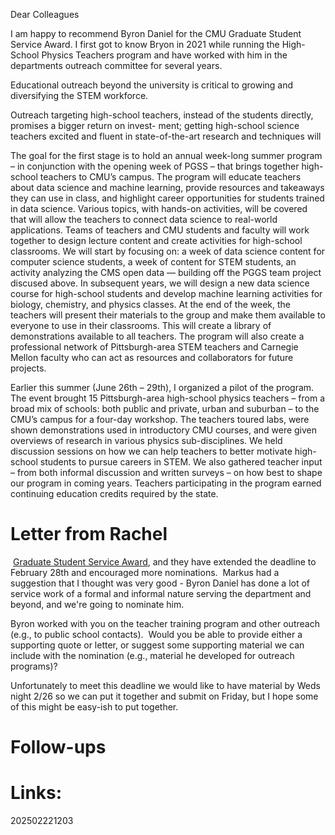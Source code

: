 
Dear Colleagues

I am happy to recommend Byron Daniel for the CMU Graduate Student Service Award. I first got to know Bryon in 2021 while running the High-School Physics Teachers program and have worked with him in the departments outreach committee for several years.

Educational outreach beyond the university is critical to growing and diversifying the STEM workforce.

Outreach targeting high-school teachers, instead of the students directly, promises a bigger return on invest- ment; getting high-school science teachers excited and fluent in state-of-the-art research and techniques will


The goal for the first stage is to hold an annual week-long summer program – in conjunction with the opening week of PGSS – that brings together high-school teachers to CMU’s campus. The program will educate teachers about data science and machine learning, provide resources and takeaways they can use in class, and highlight career opportunities for students trained in data science. Various topics, with hands-on activities, will be covered that will allow the teachers to connect data science to real-world applications. Teams of teachers and CMU students and faculty will work together to design lecture content and create activities for high-school classrooms. We will start by focusing on: a week of data science content for computer science students, a week of content for STEM students, an activity analyzing the CMS open data — building off the PGGS team project discused above. In subsequent years, we will design a new data science course for high-school students and develop machine learning activities for biology, chemistry, and physics classes. At the end of the week, the teachers will present their materials to the group and make them available to everyone to use in their classrooms. This will create a library of demonstrations available to all teachers. The program will also create a professional network of Pittsburgh-area STEM teachers and Carnegie Mellon faculty who can act as resources and collaborators for future projects.


Earlier this summer (June 26th – 29th), I organized a pilot of the program. The event brought 15 Pittsburgh-area high-school physics teachers – from a broad mix of schools: both public and private, urban and suburban – to the CMU’s campus for a four-day workshop. The teachers toured labs, were shown demonstrations used in introductory CMU courses, and were given overviews of research in various physics sub-disciplines. We held discussion sessions on how we can help teachers to better motivate high-school students to pursue careers in STEM. We also gathered teacher input – from both informal discussion and written surveys – on how best to shape our program in coming years. Teachers participating in the program earned continuing education credits required by the state.


# Letter from Rachel

 [Graduate Student Service Award](https://www.cmu.edu/celebration-of-education/graduate-student-service/index.html), and they have extended the deadline to February 28th and encouraged more nominations.  Markus had a suggestion that I thought was very good - Byron Daniel has done a lot of service work of a formal and informal nature serving the department and beyond, and we're going to nominate him.

  
Byron worked with you on the teacher training program and other outreach (e.g., to public school contacts).  Would you be able to provide either a supporting quote or letter, or suggest some supporting material we can include with the nomination (e.g., material he developed for outreach programs)?  

Unfortunately to meet this deadline we would like to have material by Weds night 2/26 so we can put it together and submit on Friday, but I hope some of this might be easy-ish to put together.



# Follow-ups


# Links: 



202502221203
